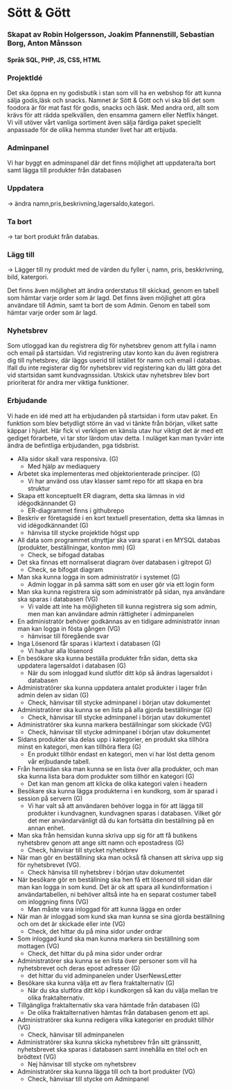  # Sött & Gött
### Skapat av Robin Holgersson, Joakim Pfannenstill, Sebastian Borg, Anton Månsson

 #### Språk SQL, PHP, JS, CSS, HTML


### ProjektIdé
Det ska öppna en ny godisbutik i stan som vill ha en webshop för att kunna sälja godis,läsk och snacks. Namnet är Sött & Gött och vi ska bli det som foodora är för mat fast för godis, snacks och läsk. Med andra ord, allt som krävs för att rädda spelkvällen, den ensamma gamern eller Netflix hänget. Vi vill utöver vårt vanliga sortiment även sälja färdiga paket speciellt anpassade för de olika hemma stunder livet har att erbjuda.

### Adminpanel
Vi har byggt en adminspanel där det finns möjlighet att uppdatera/ta bort samt lägga till produkter från databasen
### Uppdatera 
-> ändra namn,pris,beskrivning,lagersaldo,kategori.
### Ta bort
-> tar bort produkt från databas.
### Lägg till
-> Lägger till ny produkt med de värden du fyller i, namn, pris, beskkrivning, bild, katergori.

Det finns även möjlighet att ändra orderstatus till skickad, genom en tabell som hämtar varje order som är lagd.
Det finns även möjlighet att göra användare till Admin, samt ta bort de som Admin. Genom en tabell som hämtar varje order som är lagd.

### Nyhetsbrev
Som utloggad kan du registrera dig för nyhetsbrev genom att fylla i namn och email på startsidan.
Vid registrering utav konto kan du även registrera dig till nyhetsbrev, där läggs userid till istället för namn och email i databas. Ifall du inte registerar dig för nyhetsbrev vid registering kan du lätt göra det vid startsidan samt kundvagnssidan. Utskick utav nyhetsbrev blev bort prioriterat för andra mer viktiga funktioner.

### Erbjudande
Vi hade en idé med att ha erbjudanden på startsidan i form utav paket. En funktion som blev betydligt större än vad vi tänkte från början, vilket satte käppar i hjulet. Här fick vi verkligen en känsla utav hur viktigt det är med ett gediget förarbete, vi tar stor lärdom utav detta. I nuläget kan man tyvärr inte ändra de befintliga erbjudanden, pga tidsbrist.


* Alla sidor skall vara responsiva. (G) 
    * Med hjälp av mediaquery
* Arbetet ska implementeras med objektorienterade principer. (G)
    * Vi har använd oss utav klasser samt repo för att skapa en bra struktur
* Skapa ett konceptuellt ER diagram, detta ska lämnas in vid idégodkännandet G)
    * ER-diagrammet finns i githubrepo
* Beskriv er företagsidé i en kort textuell presentation, detta ska lämnas in vid idégodkännandet (G)
    * hänvisa till stycke projektide högst upp
* All data som programmet utnyttjar ska vara sparat i en MYSQL databas (produkter, beställningar, konton mm) (G)
    * Check, se bifogad databas
* Det ska finnas ett normaliserat diagram över databasen i gitrepot G)
    * Check, se bifogat diagram
* Man ska kunna logga in som administratör i systemet (G)
    * Admin loggar in på samma sätt som en user gör via ett login form
* Man ska kunna registrera sig som administratör på sidan, nya användare ska sparas i databasen (VG)  
    * Vi valde att inte ha möjligheten till kunna registrera sig som admin, men man kan användare admin rättigheter i adminpanelen
* En administratör behöver godkännas av en tidigare administratör innan man kan logga in fösta gången (VG)
    * hänvisar till  föregående svar
* Inga Lösenord får sparas i klartext i databasen (G)
    * Vi hashar alla lösenord
* En besökare ska kunna beställa produkter från sidan, detta ska uppdatera lagersaldot i databasen (G)
    * När du som inloggad kund slutför ditt köp så ändras lagersaldot i databasen
* Administratörer ska kunna uppdatera antalet produkter i lager från admin delen av sidan (G)
    * Check, hänvisar till stycke adminpanel i början utav dokumentet
* Administratörer ska kunna se en lista på alla gjorda beställningar (G)
    * Check, hänvisar till stycke adminpanel  i början utav dokumentet
* Administratörer ska kunna markera beställningar som skickade (VG)
    * Check, hänvisar till stycke adminpanel i början utav dokumentet
* Sidans produkter ska delas upp i kategorier, en produkt ska tillhöra minst en kategori, men kan tillhöra flera (G)
    * En produkt tillhör endast en kategori, men vi har löst detta genom vår erjbudande tabell.
* Från hemsidan ska man kunna se en lista över alla produkter, och man ska kunna lista bara dom produkter som tillhör en kategori (G)
    * Det kan man genom att klicka de olika kategori valen i headern
* Besökare ska kunna lägga produkterna i en kundkorg, som är sparad i session på servern (G)
    * Vi har valt så att användaren behöver logga in för att lägga till produkter i kundvagnen, kundvagnen sparas i databasen. Vilket gör det mer användarvänligt då du kan fortsätta din beställning på en annan enhet.
* Man ska från hemsidan kunna skriva upp sig för att få butikens nyhetsbrev genom att ange sitt namn och epostadress (G)
    * Check, hänvisar till stycket nyhetsbrev 
* När man gör en beställning ska man också få chansen att skriva upp sig för nyhetsbrevet (VG).
    * Check  hänvisa till nyhetsbrev i början utav dokumentet
* När besökare gör en beställning ska hen få ett lösenord till sidan där man kan logga in som kund. Det är ok att spara all kundinformation i användartabellen, ni behöver alltså inte ha en separat costumer tabell om inloggning finns (VG)
    * Man måste vara inloggad för att kunna lägga en order
* När man är inloggad som kund ska man kunna se sina gjorda beställning och om det är skickade eller inte (VG)
    * Check, det hittar du på mina sidor under ordrar
* Som inloggad kund ska man kunna markera sin beställning som mottagen (VG)
    * Check, det hittar du på mina sidor under ordrar
* Administratörer ska kunna se en lista över personer som vill ha nyhetsbrevet och deras epost adresser (G)
    * det hittar du vid adminpanelen under UserNewsLetter
* Besökare ska kunna välja ett av flera fraktalternativ (G)
    * När du ska slutföra ditt köp i kundkorgen så kan du välja mellan tre olika fraktalternativ. 
* Tillgängliga fraktalternativ ska vara hämtade från databasen (G)
    * De olika fraktalternativen hämtas från databasen genom ett api.
* Administratörer ska kunna redigera vilka kategorier en produkt tillhör (VG)
    * Check, hänvisar till adminpanelen
* Administratörer ska kunna skicka nyhetsbrev från sitt gränssnitt, nyhetsbrevet ska sparas i databasen samt innehålla en titel och en brödtext (VG)
    * Nej hänvisar till stycke om nyhetsbrev
* Administratörer ska kunna lägga till och ta bort produkter (VG)
    * Check, hänvisar till stycke om Adminpanel